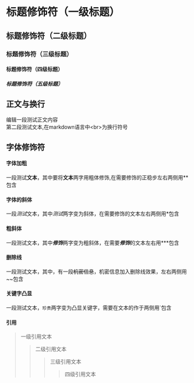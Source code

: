 
# 标题修饰符（一级标题）

## 标题修饰符（二级标题）

### 标题修饰符（三级标题）

#### 标题修饰符（四级标题）

##### 标题修饰符（五级标题）


##  正文与换行

编辑一段测试正文内容<br>
第二段测试文本,在markdown语言中\<br\>为换行符号

## 字体修饰符

#### 字体加粗

一段测试**文本**，其中要将**文本**两字用粗体修饰,在需要修饰的正稳步左右两侧用\*\*包含<br>

#### 字体的斜体

一段*测试*文本，其中*测试*两字变为斜体，在需要修饰的文本左右两侧用\*包含<br>

#### 粗斜体

一段测试文本，其中***修饰***两字变为粗斜体，在需要***修饰***的文本左右用\*\*\*包含<br>

#### 删除线

一段测试文本，其中，有一段~~机密信息~~，机密信息加入删除线效果，左右两侧用\~\~包含<br>

#### 关键字凸显

一段测试文本，`珍贵`两字变为凸显关键字，需要在文本的作于两侧用\`包含<br>

#### 引用

> 一级引用文本
>> 二级引用文本
>>> 三级引用文本
>>>> 四级引用文本




